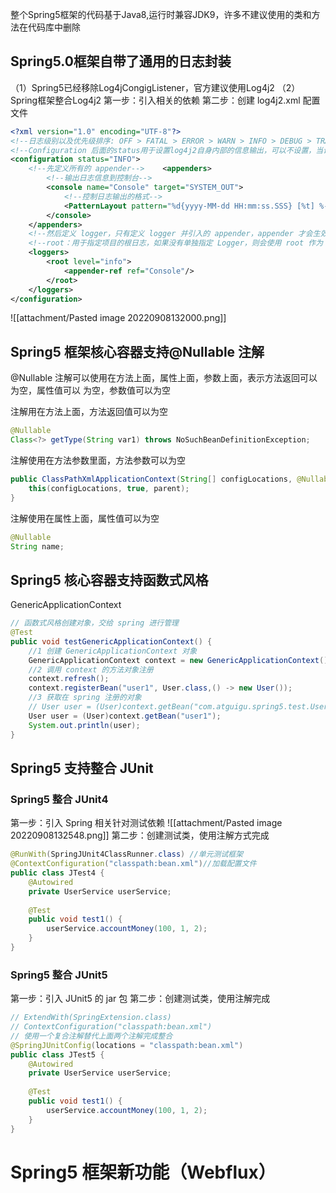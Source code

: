 整个Spring5框架的代码基于Java8,运行时兼容JDK9，许多不建议使用的类和方法在代码库中删除

## Spring5.0框架自带了通用的日志封装
（1）Spring5已经移除Log4jCongigListener，官方建议使用Log4j2
（2）Spring框架整合Log4j2
第一步：引入相关的依赖
第二步：创建 log4j2.xml 配置文件
```xml
<?xml version="1.0" encoding="UTF-8"?>  
<!--日志级别以及优先级排序: OFF > FATAL > ERROR > WARN > INFO > DEBUG > TRACE >  ALL -->  
<!--Configuration 后面的status用于设置log4j2自身内部的信息输出，可以不设置，当设置成trace时，可以看到log4j2内部各种详细输出-->  
<configuration status="INFO">  
    <!--先定义所有的 appender-->    <appenders>  
        <!--输出日志信息到控制台-->  
        <console name="Console" target="SYSTEM_OUT">  
            <!--控制日志输出的格式-->  
            <PatternLayout pattern="%d{yyyy-MM-dd HH:mm:ss.SSS} [%t] %-5level %logger{36} - %msg%n"/>  
        </console>  
    </appenders>  
    <!--然后定义 logger，只有定义 logger 并引入的 appender，appender 才会生效-->  
    <!--root：用于指定项目的根日志，如果没有单独指定 Logger，则会使用 root 作为 默认的日志输出-->  
    <loggers>  
        <root level="info">  
            <appender-ref ref="Console"/>  
        </root>  
    </loggers>  
</configuration>
```

![[attachment/Pasted image 20220908132000.png]]

## Spring5 框架核心容器支持@Nullable 注解

@Nullable 注解可以使用在方法上面，属性上面，参数上面，表示方法返回可以为空，属性值可以 为空，参数值可以为空

注解用在方法上面，方法返回值可以为空
```java
@Nullable  
Class<?> getType(String var1) throws NoSuchBeanDefinitionException;
```

注解使用在方法参数里面，方法参数可以为空
```java
public ClassPathXmlApplicationContext(String[] configLocations, @Nullable ApplicationContext parent) throws BeansException {  
    this(configLocations, true, parent);  
}
```

注解使用在属性上面，属性值可以为空
```java
@Nullable
String name;
```

## Spring5 核心容器支持函数式风格
GenericApplicationContext
```java
// 函数式风格创建对象，交给 spring 进行管理  
@Test  
public void testGenericApplicationContext() {  
    //1 创建 GenericApplicationContext 对象  
    GenericApplicationContext context = new GenericApplicationContext();  
    //2 调用 context 的方法对象注册  
    context.refresh();  
    context.registerBean("user1", User.class,() -> new User());  
    //3 获取在 spring 注册的对象  
    // User user = (User)context.getBean("com.atguigu.spring5.test.User");  
    User user = (User)context.getBean("user1");  
    System.out.println(user);  
}
```

## Spring5 支持整合 JUnit
### Spring5 整合 JUnit4
第一步：引入 Spring 相关针对测试依赖
![[attachment/Pasted image 20220908132548.png]]
第二步：创建测试类，使用注解方式完成
```java
@RunWith(SpringJUnit4ClassRunner.class) //单元测试框架  
@ContextConfiguration("classpath:bean.xml")//加载配置文件  
public class JTest4 {  
    @Autowired  
    private UserService userService;  
  
    @Test  
    public void test1() {  
        userService.accountMoney(100, 1, 2);  
    }  
}
```

### Spring5 整合 JUnit5
第一步：引入 JUnit5 的 jar 包
第二步：创建测试类，使用注解完成
```java
// ExtendWith(SpringExtension.class)
// ContextConfiguration("classpath:bean.xml")
// 使用一个复合注解替代上面两个注解完成整合  
@SpringJUnitConfig(locations = "classpath:bean.xml")  
public class JTest5 {  
    @Autowired  
    private UserService userService;  
  
    @Test  
    public void test1() {  
        userService.accountMoney(100, 1, 2);  
    }  
}
```

# Spring5 框架新功能（Webflux）